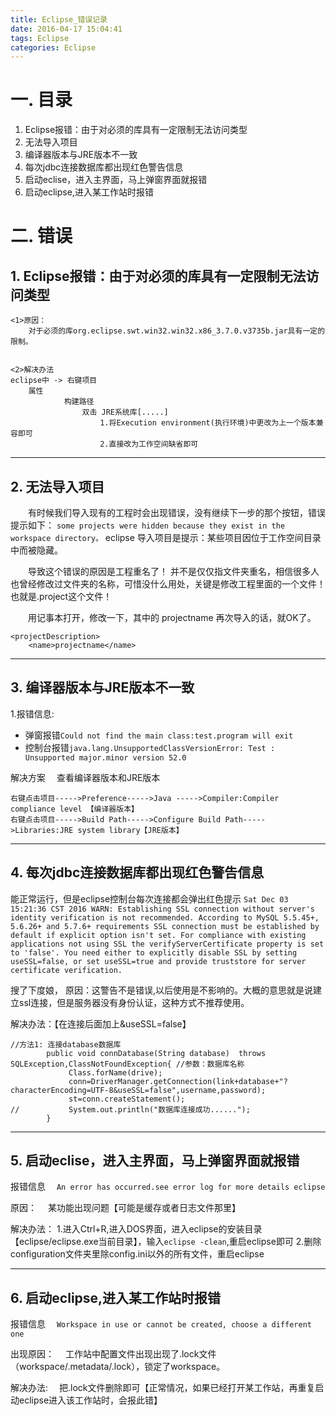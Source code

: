 ```yaml
---
title: Eclipse_错误记录
date: 2016-04-17 15:04:41
tags: Eclipse
categories: Eclipse
---
```


一. 目录
=======================

1. Eclipse报错：由于对必须的库具有一定限制无法访问类型
2. 无法导入项目
3. 编译器版本与JRE版本不一致
4. 每次jdbc连接数据库都出现红色警告信息
5. 启动eclise，进入主界面，马上弹窗界面就报错
6. 启动eclipse,进入某工作站时报错


二. 错误
=======================


## 1. Eclipse报错：由于对必须的库具有一定限制无法访问类型
```
<1>原因：
	对于必须的库org.eclipse.swt.win32.win32.x86_3.7.0.v3735b.jar具有一定的限制。


<2>解决办法
eclipse中 ->	右键项目
	属性
			构建路径
				双击 JRE系统库[.....]
					1.将Execution environment(执行环境)中更改为上一个版本兼容即可
					2.直接改为工作空间缺省即可

```
---


## 2. 无法导入项目
　　有时候我们导入现有的工程时会出现错误，没有继续下一步的那个按钮，错误提示如下：
`some projects were hidden because they exist in the workspace directory。`
eclipse 导入项目是提示：某些项目因位于工作空间目录中而被隐藏。

　　导致这个错误的原因是工程重名了！
并不是仅仅指文件夹重名，相信很多人也曾经修改过文件夹的名称，可惜没什么用处，关键是修改工程里面的一个文件！也就是.project这个文件！

　　用记事本打开，修改一下，其中的 projectname 再次导入的话，就OK了。
```
<projectDescription>
	<name>projectname</name>
```
---


## 3. 编译器版本与JRE版本不一致
1.报错信息:
+ 弹窗报错`Could not find the main class:test.program will exit`
+ 控制台报错`java.lang.UnsupportedClassVersionError: Test : Unsupported major.minor version 52.0`


解决方案
&emsp;查看编译器版本和JRE版本
```
右键点击项目----->Preference----->Java ----->Compiler:Compiler compliance level 【编译器版本】
右键点击项目----->Build Path----->Configure Build Path----->Libraries:JRE system library【JRE版本】
```
---


## 4. 每次jdbc连接数据库都出现红色警告信息
能正常运行，但是eclipse控制台每次连接都会弹出红色提示
`Sat Dec 03 15:21:36 CST 2016 WARN: Establishing SSL connection without server's identity verification is not recommended. According to MySQL 5.5.45+, 5.6.26+ and 5.7.6+ requirements SSL connection must be established by default if explicit option isn't set. For compliance with existing applications not using SSL the verifyServerCertificate property is set to 'false'. You need either to explicitly disable SSL by setting useSSL=false, or set useSSL=true and provide truststore for server certificate verification.`


搜了下度娘，
原因：这警告不是错误,以后使用是不影响的。大概的意思就是说建立ssl连接，但是服务器没有身份认证，这种方式不推荐使用。


解决办法：【在连接后面加上&useSSL=false】
```
//方法1: 连接database数据库
        public void connDatabase(String database)  throws SQLException,ClassNotFoundException{ //参数：数据库名称
             Class.forName(drive);
             conn=DriverManager.getConnection(link+database+"?characterEncoding=UTF-8&useSSL=false",username,password); 
             st=conn.createStatement();
//           System.out.println("数据库连接成功......");
        }
```
---


## 5. 启动eclise，进入主界面，马上弹窗界面就报错
报错信息
&emsp;`An error has occurred.see error log for more details eclipse `


原因：
&emsp;某功能出现问题【可能是缓存或者日志文件那里】

解决办法：
1.进入Ctrl+R,进入DOS界面，进入eclipse的安装目录【eclipse/eclipse.exe当前目录】，输入`eclipse -clean`,重启eclipse即可
2.删除configuration文件夹里除config.ini以外的所有文件，重启eclipse

---

## 6. 启动eclipse,进入某工作站时报错
报错信息
&emsp;`Workspace in use or cannot be created, choose a different one`

出现原因：
&emsp;工作站中配置文件出现出现了.lock文件（workspace/.metadata/.lock），锁定了workspace。

解决办法:
&emsp;把.lock文件删除即可【正常情况，如果已经打开某工作站，再重复启动eclipse进入该工作站时，会报此错】